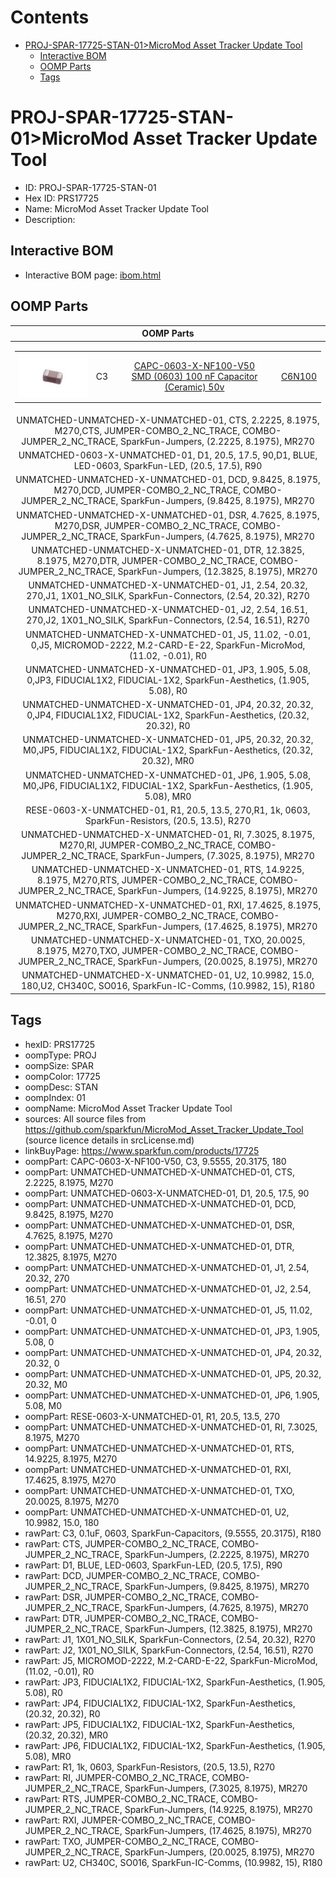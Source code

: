 



Contents
========

* [PROJ-SPAR-17725-STAN-01>MicroMod Asset Tracker Update Tool](#proj-spar-17725-stan-01micromod-asset-tracker-update-tool)
	* [Interactive BOM](#interactive-bom)
	* [OOMP Parts](#oomp-parts)
	* [Tags](#tags)

# PROJ-SPAR-17725-STAN-01>MicroMod Asset Tracker Update Tool

- ID: PROJ-SPAR-17725-STAN-01
- Hex ID: PRS17725
- Name: MicroMod Asset Tracker Update Tool
- Description: 

## Interactive BOM

- Interactive BOM page: [ibom.html](kicad/bom/ibom.html)

## OOMP Parts
  

|OOMP Parts|
| :---: |
|<table><tr><td>![CAPC-0603-X-NF100-V50](https://raw.githubusercontent.com/oomlout/oomlout_OOMP_parts/main/CAPC-0603-X-NF100-V50/image_140.jpg)</td><td> C3</td><td>[CAPC-0603-X-NF100-V50<br>SMD (0603) 100 nF Capacitor (Ceramic) 50v](https://github.com/oomlout/oomlout_OOMP_parts/tree/main/CAPC-0603-X-NF100-V50/)</td><td>[C6N100](https://github.com/oomlout/oomlout_OOMP_parts/tree/main/CAPC-0603-X-NF100-V50/)</td></tr></table>|
|UNMATCHED-UNMATCHED-X-UNMATCHED-01, CTS, 2.2225, 8.1975, M270,CTS, JUMPER-COMBO_2_NC_TRACE, COMBO-JUMPER_2_NC_TRACE, SparkFun-Jumpers, (2.2225, 8.1975), MR270|
|UNMATCHED-0603-X-UNMATCHED-01, D1, 20.5, 17.5, 90,D1, BLUE, LED-0603, SparkFun-LED, (20.5, 17.5), R90|
|UNMATCHED-UNMATCHED-X-UNMATCHED-01, DCD, 9.8425, 8.1975, M270,DCD, JUMPER-COMBO_2_NC_TRACE, COMBO-JUMPER_2_NC_TRACE, SparkFun-Jumpers, (9.8425, 8.1975), MR270|
|UNMATCHED-UNMATCHED-X-UNMATCHED-01, DSR, 4.7625, 8.1975, M270,DSR, JUMPER-COMBO_2_NC_TRACE, COMBO-JUMPER_2_NC_TRACE, SparkFun-Jumpers, (4.7625, 8.1975), MR270|
|UNMATCHED-UNMATCHED-X-UNMATCHED-01, DTR, 12.3825, 8.1975, M270,DTR, JUMPER-COMBO_2_NC_TRACE, COMBO-JUMPER_2_NC_TRACE, SparkFun-Jumpers, (12.3825, 8.1975), MR270|
|UNMATCHED-UNMATCHED-X-UNMATCHED-01, J1, 2.54, 20.32, 270,J1, 1X01_NO_SILK, SparkFun-Connectors, (2.54, 20.32), R270|
|UNMATCHED-UNMATCHED-X-UNMATCHED-01, J2, 2.54, 16.51, 270,J2, 1X01_NO_SILK, SparkFun-Connectors, (2.54, 16.51), R270|
|UNMATCHED-UNMATCHED-X-UNMATCHED-01, J5, 11.02, -0.01, 0,J5, MICROMOD-2222, M.2-CARD-E-22, SparkFun-MicroMod, (11.02, -0.01), R0|
|UNMATCHED-UNMATCHED-X-UNMATCHED-01, JP3, 1.905, 5.08, 0,JP3, FIDUCIAL1X2, FIDUCIAL-1X2, SparkFun-Aesthetics, (1.905, 5.08), R0|
|UNMATCHED-UNMATCHED-X-UNMATCHED-01, JP4, 20.32, 20.32, 0,JP4, FIDUCIAL1X2, FIDUCIAL-1X2, SparkFun-Aesthetics, (20.32, 20.32), R0|
|UNMATCHED-UNMATCHED-X-UNMATCHED-01, JP5, 20.32, 20.32, M0,JP5, FIDUCIAL1X2, FIDUCIAL-1X2, SparkFun-Aesthetics, (20.32, 20.32), MR0|
|UNMATCHED-UNMATCHED-X-UNMATCHED-01, JP6, 1.905, 5.08, M0,JP6, FIDUCIAL1X2, FIDUCIAL-1X2, SparkFun-Aesthetics, (1.905, 5.08), MR0|
|RESE-0603-X-UNMATCHED-01, R1, 20.5, 13.5, 270,R1, 1k, 0603, SparkFun-Resistors, (20.5, 13.5), R270|
|UNMATCHED-UNMATCHED-X-UNMATCHED-01, RI, 7.3025, 8.1975, M270,RI, JUMPER-COMBO_2_NC_TRACE, COMBO-JUMPER_2_NC_TRACE, SparkFun-Jumpers, (7.3025, 8.1975), MR270|
|UNMATCHED-UNMATCHED-X-UNMATCHED-01, RTS, 14.9225, 8.1975, M270,RTS, JUMPER-COMBO_2_NC_TRACE, COMBO-JUMPER_2_NC_TRACE, SparkFun-Jumpers, (14.9225, 8.1975), MR270|
|UNMATCHED-UNMATCHED-X-UNMATCHED-01, RXI, 17.4625, 8.1975, M270,RXI, JUMPER-COMBO_2_NC_TRACE, COMBO-JUMPER_2_NC_TRACE, SparkFun-Jumpers, (17.4625, 8.1975), MR270|
|UNMATCHED-UNMATCHED-X-UNMATCHED-01, TXO, 20.0025, 8.1975, M270,TXO, JUMPER-COMBO_2_NC_TRACE, COMBO-JUMPER_2_NC_TRACE, SparkFun-Jumpers, (20.0025, 8.1975), MR270|
|UNMATCHED-UNMATCHED-X-UNMATCHED-01, U2, 10.9982, 15.0, 180,U2, CH340C, SO016, SparkFun-IC-Comms, (10.9982, 15), R180|

## Tags

- hexID: PRS17725
- oompType: PROJ
- oompSize: SPAR
- oompColor: 17725
- oompDesc: STAN
- oompIndex: 01
- oompName: MicroMod Asset Tracker Update Tool
- sources: All source files from https://github.com/sparkfun/MicroMod_Asset_Tracker_Update_Tool (source licence details in srcLicense.md)
- linkBuyPage: https://www.sparkfun.com/products/17725
- oompPart: CAPC-0603-X-NF100-V50, C3, 9.5555, 20.3175, 180
- oompPart: UNMATCHED-UNMATCHED-X-UNMATCHED-01, CTS, 2.2225, 8.1975, M270
- oompPart: UNMATCHED-0603-X-UNMATCHED-01, D1, 20.5, 17.5, 90
- oompPart: UNMATCHED-UNMATCHED-X-UNMATCHED-01, DCD, 9.8425, 8.1975, M270
- oompPart: UNMATCHED-UNMATCHED-X-UNMATCHED-01, DSR, 4.7625, 8.1975, M270
- oompPart: UNMATCHED-UNMATCHED-X-UNMATCHED-01, DTR, 12.3825, 8.1975, M270
- oompPart: UNMATCHED-UNMATCHED-X-UNMATCHED-01, J1, 2.54, 20.32, 270
- oompPart: UNMATCHED-UNMATCHED-X-UNMATCHED-01, J2, 2.54, 16.51, 270
- oompPart: UNMATCHED-UNMATCHED-X-UNMATCHED-01, J5, 11.02, -0.01, 0
- oompPart: UNMATCHED-UNMATCHED-X-UNMATCHED-01, JP3, 1.905, 5.08, 0
- oompPart: UNMATCHED-UNMATCHED-X-UNMATCHED-01, JP4, 20.32, 20.32, 0
- oompPart: UNMATCHED-UNMATCHED-X-UNMATCHED-01, JP5, 20.32, 20.32, M0
- oompPart: UNMATCHED-UNMATCHED-X-UNMATCHED-01, JP6, 1.905, 5.08, M0
- oompPart: RESE-0603-X-UNMATCHED-01, R1, 20.5, 13.5, 270
- oompPart: UNMATCHED-UNMATCHED-X-UNMATCHED-01, RI, 7.3025, 8.1975, M270
- oompPart: UNMATCHED-UNMATCHED-X-UNMATCHED-01, RTS, 14.9225, 8.1975, M270
- oompPart: UNMATCHED-UNMATCHED-X-UNMATCHED-01, RXI, 17.4625, 8.1975, M270
- oompPart: UNMATCHED-UNMATCHED-X-UNMATCHED-01, TXO, 20.0025, 8.1975, M270
- oompPart: UNMATCHED-UNMATCHED-X-UNMATCHED-01, U2, 10.9982, 15.0, 180
- rawPart: C3, 0.1uF, 0603, SparkFun-Capacitors, (9.5555, 20.3175), R180
- rawPart: CTS, JUMPER-COMBO_2_NC_TRACE, COMBO-JUMPER_2_NC_TRACE, SparkFun-Jumpers, (2.2225, 8.1975), MR270
- rawPart: D1, BLUE, LED-0603, SparkFun-LED, (20.5, 17.5), R90
- rawPart: DCD, JUMPER-COMBO_2_NC_TRACE, COMBO-JUMPER_2_NC_TRACE, SparkFun-Jumpers, (9.8425, 8.1975), MR270
- rawPart: DSR, JUMPER-COMBO_2_NC_TRACE, COMBO-JUMPER_2_NC_TRACE, SparkFun-Jumpers, (4.7625, 8.1975), MR270
- rawPart: DTR, JUMPER-COMBO_2_NC_TRACE, COMBO-JUMPER_2_NC_TRACE, SparkFun-Jumpers, (12.3825, 8.1975), MR270
- rawPart: J1, 1X01_NO_SILK, SparkFun-Connectors, (2.54, 20.32), R270
- rawPart: J2, 1X01_NO_SILK, SparkFun-Connectors, (2.54, 16.51), R270
- rawPart: J5, MICROMOD-2222, M.2-CARD-E-22, SparkFun-MicroMod, (11.02, -0.01), R0
- rawPart: JP3, FIDUCIAL1X2, FIDUCIAL-1X2, SparkFun-Aesthetics, (1.905, 5.08), R0
- rawPart: JP4, FIDUCIAL1X2, FIDUCIAL-1X2, SparkFun-Aesthetics, (20.32, 20.32), R0
- rawPart: JP5, FIDUCIAL1X2, FIDUCIAL-1X2, SparkFun-Aesthetics, (20.32, 20.32), MR0
- rawPart: JP6, FIDUCIAL1X2, FIDUCIAL-1X2, SparkFun-Aesthetics, (1.905, 5.08), MR0
- rawPart: R1, 1k, 0603, SparkFun-Resistors, (20.5, 13.5), R270
- rawPart: RI, JUMPER-COMBO_2_NC_TRACE, COMBO-JUMPER_2_NC_TRACE, SparkFun-Jumpers, (7.3025, 8.1975), MR270
- rawPart: RTS, JUMPER-COMBO_2_NC_TRACE, COMBO-JUMPER_2_NC_TRACE, SparkFun-Jumpers, (14.9225, 8.1975), MR270
- rawPart: RXI, JUMPER-COMBO_2_NC_TRACE, COMBO-JUMPER_2_NC_TRACE, SparkFun-Jumpers, (17.4625, 8.1975), MR270
- rawPart: TXO, JUMPER-COMBO_2_NC_TRACE, COMBO-JUMPER_2_NC_TRACE, SparkFun-Jumpers, (20.0025, 8.1975), MR270
- rawPart: U2, CH340C, SO016, SparkFun-IC-Comms, (10.9982, 15), R180
